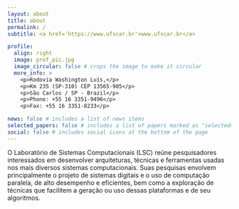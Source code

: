 ```yaml
---
layout: about
title: about
permalink: /
subtitle: <a href='https://www.ufscar.br'>www.ufscar.br</a>

profile:
  align: right
  image: prof_pic.jpg
  image_circular: false # crops the image to make it circular
  more_info: >
    <p>Rodovia Washington Luís,</p>
    <p>Km 235 (SP-310) CEP 13565-905</p>
    <p>São Carlos / SP - Brazil</p> 
    <p>Phone: +55 16 3351-9496</p>
    <p>Fax: +55 16 3351-8233</p>  

news: false # includes a list of news items
selected_papers: false # includes a list of papers marked as "selected={true}"
social: false # includes social icons at the bottom of the page
---
```


O Laboratório de Sistemas Computacionais (LSC) reúne pesquisadores interessados em desenvolver arquiteturas, técnicas e ferramentas usadas nos mais diversos sistemas computacionais. Suas pesquisas envolvem principalmente o projeto de sistemas digitais e o uso de computação paralela, de alto desempenho e eficientes, bem como a exploração de técnicas que facilitem a geração ou uso dessas plataformas e de seu algoritmos.

